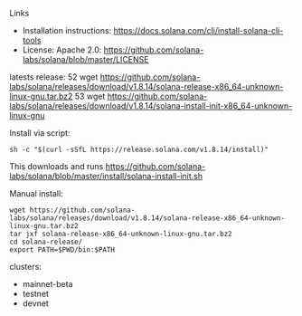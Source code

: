 Links

* Installation instructions: https://docs.solana.com/cli/install-solana-cli-tools
* License: Apache 2.0: https://github.com/solana-labs/solana/blob/master/LICENSE

latests release:
   52  wget https://github.com/solana-labs/solana/releases/download/v1.8.14/solana-release-x86_64-unknown-linux-gnu.tar.bz2
   53  wget https://github.com/solana-labs/solana/releases/download/v1.8.14/solana-install-init-x86_64-unknown-linux-gnu


Install via script:
```
sh -c "$(curl -sSfL https://release.solana.com/v1.8.14/install)"
```
This downloads and runs https://github.com/solana-labs/solana/blob/master/install/solana-install-init.sh

Manual install:
```
wget https://github.com/solana-labs/solana/releases/download/v1.8.14/solana-release-x86_64-unknown-linux-gnu.tar.bz2
tar jxf solana-release-x86_64-unknown-linux-gnu.tar.bz2
cd solana-release/
export PATH=$PWD/bin:$PATH
```


clusters:
* mainnet-beta
* testnet
* devnet